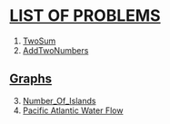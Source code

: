 # <u>LIST OF PROBLEMS</u>
1. [TwoSum](./Leetcode1/)
2. [AddTwoNumbers](./Leetcode2/)
## <u>Graphs</u>
3. [Number_Of_Islands](./Leetcode200/)
4. [Pacific Atlantic Water Flow](./Leetcode417/)
